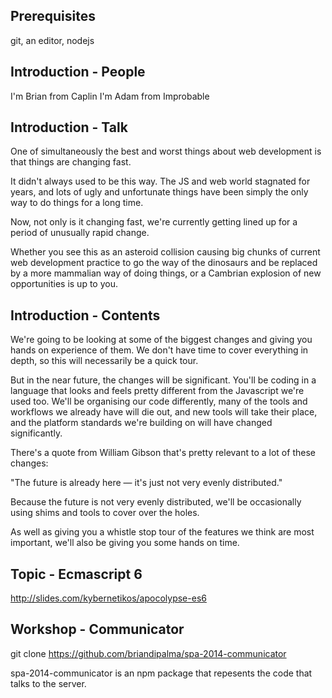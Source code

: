 Prerequisites
-------------

git, an editor, nodejs

Introduction - People
---------------------

I'm Brian from Caplin
I'm Adam from Improbable

Introduction - Talk
-------------------

One of simultaneously the best and worst things about web
development is that things are changing fast.

It didn't always used to be this way.  The JS and web world
stagnated for years, and lots of ugly and unfortunate things
have been simply the only way to do things for a long time.

Now, not only is it changing fast, we're currently getting
lined up for a period of unusually rapid change.

Whether you see this as an asteroid collision causing big 
chunks of current web development practice to go the way
of the dinosaurs and be replaced by a more mammalian way of
doing things, or a Cambrian explosion of new opportunities 
is up to you.

Introduction - Contents
-----------------------

We're going to be looking at some of the biggest changes and
giving you hands on experience of them.  We don't have time to
cover everything in depth, so this will necessarily be a quick
tour.

But in the near future, the changes will be significant. You'll
be coding in a language that looks and feels pretty different
from the Javascript we're used too.  We'll be organising our
code differently, many of the tools and workflows we already
have will die out, and new tools will take their place, and the
platform standards we're building on will have changed
significantly.

There's a quote from William Gibson that's pretty relevant to
a lot of these changes:

"The future is already here — it's just not very evenly
distributed."

Because the future is not very evenly distributed, we'll be
occasionally using shims and tools to cover over the holes.
 
As well as giving you a whistle stop tour of the features we
think are most important, we'll also be giving you some hands
on time.

Topic - Ecmascript 6
--------------------

http://slides.com/kybernetikos/apocolypse-es6

Workshop - Communicator
-----------------------

git clone https://github.com/briandipalma/spa-2014-communicator

spa-2014-communicator is an npm package that repesents the
code that talks to the server.



